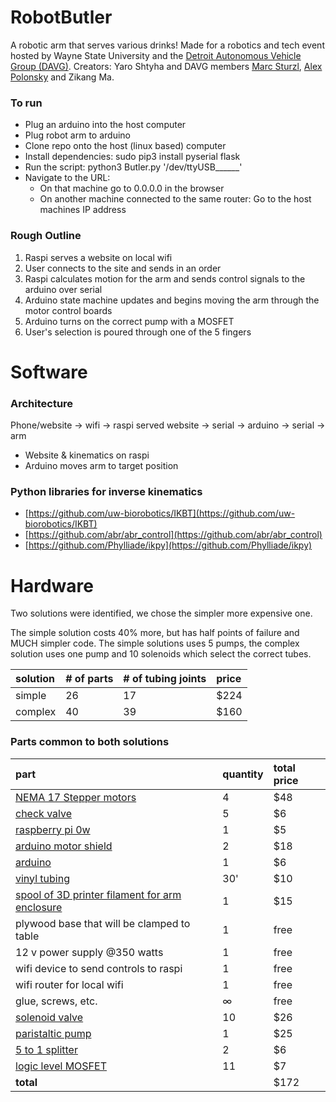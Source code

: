 # RobotButler
A robotic arm that serves various drinks! Made for a robotics and tech event hosted by Wayne State University and the [Detroit Autonomous Vehicle Group (DAVG)](https://davg.tech/). Creators: Yaro Shtyha and DAVG members [Marc Sturzl](https://github.com/sturzl/), [Alex Polonsky](https://github.com/Sashulik) and Zikang Ma.

### To run
- Plug an arduino into the host computer
- Plug robot arm to arduino
- Clone repo onto the host (linux based) computer
- Install dependencies: sudo pip3 install pyserial flask
- Run the script: python3 Butler.py '/dev/ttyUSB______'
- Navigate to the URL:
  - On that machine go to 0.0.0.0 in the browser
  - On another machine connected to the same router: Go to the host machines IP address
  
### Rough Outline
1. Raspi serves a website on local wifi
2. User connects to the site and sends in an order
3. Raspi calculates motion for the arm and sends control signals to the arduino over serial
4. Arduino state machine updates and begins moving the arm through the motor control boards
5. Arduino turns on the correct pump with a MOSFET
6. User's selection is poured through one of the 5 fingers

# Software

### Architecture
Phone/website -> wifi -> raspi served website -> serial -> arduino -> serial -> arm
- Website & kinematics on raspi
- Arduino moves arm to target position

### Python libraries for inverse kinematics
- [https://github.com/uw-biorobotics/IKBT](https://github.com/uw-biorobotics/IKBT)
- [https://github.com/abr/abr_control](https://github.com/abr/abr_control)
- [https://github.com/Phylliade/ikpy](https://github.com/Phylliade/ikpy)

# Hardware
Two solutions were identified, we chose the simpler more expensive one.

The simple solution costs 40% more, but has half points of failure and MUCH simpler code. The simple solutions uses 5 pumps, the complex solution uses one pump and 10 solenoids which select the correct tubes.

| solution | # of parts | # of tubing joints | price |
| :--- | :--- | :--- | :--- |
| simple | 26 | 17 | $224 |
| complex | 40 | 39 | $160 |


### Parts common to both solutions

| part | quantity | total price |
|:-----|:-----|:-----|
| [NEMA 17 Stepper motors](https://www.ebay.com/itm/Stepper-Motor-Nema-17-SL42STH34-1504A-40mm-1-8A-78Oz-4-Lead-for-3D-Printers/202388518117?hash=item2f1f4bb4e5:g:fBIAAOSwd~Zbj4~G:rk:1:pf:0&LH_BIN=1) | 4 | $48  |
| [check valve](https://www.usplastic.com/catalog/item.aspx?sku=64048&gclid=EAIaIQobChMI6-PswujD3gIVQ7jACh0_2ASsEAQYASABEgI4Z_D_BwE) | 5 | $6 |
| [raspberry pi 0w](https://www.microcenter.com/product/486575/zero-w) | 1 | $5 |
| [arduino motor shield](https://www.amazon.com/Compatible-Arduino-Duemilanove-Atomic-Market/dp/B00TMA4YSS/ref=asc_df_B00TMA4YSS/?tag=hyprod-20&linkCode=df0&hvadid=194019628201&hvpos=1o1&hvnetw=g&hvrand=13664937720553066793&hvpone=&hvptwo=&hvqmt=&hvdev=c&hvdvcmdl=&hvlocint=&hvlocphy=9016967&hvtargid=pla-340551339284&psc=1) | 2 | $18 |
| [arduino](https://www.ebay.com/itm/UNO-R3-ATmega328P-16MHz-CH340-CH340G-USB-For-Arduino/302936647614?hash=item46886e67be:g:U2AAAOSwqM9b1SGS:rk:39:pf:0) | 1 | $6 |
| [vinyl tubing](https://www.homedepot.com/p/Everbilt-3-8-in-O-D-x-1-4-in-I-D-x-10-ft-PVC-Clear-Vinyl-Tube-702098/207144353) | 30' | $10 |
| [spool of 3D printer filament for arm enclosure](https://www.microcenter.com/product/485641/175mm-white-pla-3d-printer-filament---1kg-spool-(22-lbs)) | 1 | $15 |
| plywood base that will be clamped to table | 1 | free |
| 12 v power supply @350 watts | 1 | free |
| wifi device to send controls to raspi |  1  | free |
| wifi router for local wifi | 1 | free |
| glue, screws, etc. | ∞ | free |
| [solenoid valve](https://www.ebay.com/itm/DC12V-Normally-Closed-Type-Electronic-Control-Solenoid-ESHK/223170991184?hash=item33f6071450:g:fIIAAOSw0wtavF1w:rk:14:pf:0&LH_BIN=1&autorefresh=true) | 10 | $26 |
| [paristaltic pump](https://www.ebay.com/itm/DC-12-24V-Peristaltic-Pump-Large-Flow-Dosing-Pump-Vacuum-Aquarium-Lab-Analytical/273097535778?hash=item3f95e1b122:m:mUXje-wYDBR0DV0zzfXsCEQ:rk:10:pf:0) | 1 | $25 |
| [5 to 1 splitter](https://www.ebay.com/itm/5-Way-Outlet-Metal-Aquarium-Air-Valve-Splitter-with-5mm-Tube-Diameter-YM/172053425098?hash=item280f2eebca:rk:16:pf:0) | 2 | $6 |
| [logic level MOSFET](https://www.ebay.com/itm/20Pcs-IRLZ44N-PBF-Power-MOSFET-Logic-Level-N-Channel-0-022OHM-TO-220-IC-Chip-USA/173493492366?hash=item2865049a8e:rk:1:pf:0) | 11 | $7 |
| **total** |  | $172 |
